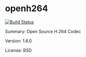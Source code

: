 #         	openh264

[![Build Status](https://travis-ci.org/UnitedRPMs/openh264.svg?branch=master)](https://travis-ci.org/UnitedRPMs/openh264)
 
Summary:      	Open Source H.264 Codec
 
Version:      	1.6.0
 
License:      	BSD
 
